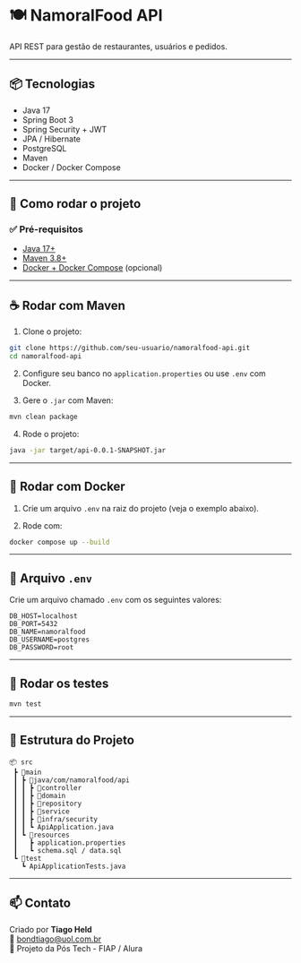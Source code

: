 # 🍽️ NamoralFood API

API REST para gestão de restaurantes, usuários e pedidos.

---

## 📦 Tecnologias

- Java 17
- Spring Boot 3
- Spring Security + JWT
- JPA / Hibernate
- PostgreSQL
- Maven
- Docker / Docker Compose

---

## 🚀 Como rodar o projeto

### ✅ Pré-requisitos

- [Java 17+](https://adoptium.net)
- [Maven 3.8+](https://maven.apache.org/download.cgi)
- [Docker + Docker Compose](https://www.docker.com/) (opcional)

---

## ☕ Rodar com Maven

1. Clone o projeto:

```bash
git clone https://github.com/seu-usuario/namoralfood-api.git
cd namoralfood-api
```

2. Configure seu banco no `application.properties` ou use `.env` com Docker.

3. Gere o `.jar` com Maven:

```bash
mvn clean package
```

4. Rode o projeto:

```bash
java -jar target/api-0.0.1-SNAPSHOT.jar
```

---

## 🐳 Rodar com Docker

1. Crie um arquivo `.env` na raiz do projeto (veja o exemplo abaixo).

2. Rode com:

```bash
docker compose up --build
```

---

## 🔐 Arquivo `.env`

Crie um arquivo chamado `.env` com os seguintes valores:

```env
DB_HOST=localhost
DB_PORT=5432
DB_NAME=namoralfood
DB_USERNAME=postgres
DB_PASSWORD=root
```

---

## 🧪 Rodar os testes

```bash
mvn test
```

---

## 📂 Estrutura do Projeto

```
📦 src
 ┣ 📂main
 ┃ ┣ 📂java/com/namoralfood/api
 ┃ ┃ ┣ 📂controller
 ┃ ┃ ┣ 📂domain
 ┃ ┃ ┣ 📂repository
 ┃ ┃ ┣ 📂service
 ┃ ┃ ┣ 📂infra/security
 ┃ ┃ ┗ ApiApplication.java
 ┃ ┗ 📂resources
 ┃   ┣ application.properties
 ┃   ┗ schema.sql / data.sql
 ┗ 📂test
   ┗ ApiApplicationTests.java
```

---

## 📫 Contato

Criado por **Tiago Held**  
📧 bondtiago@uol.com.br  
📘 Projeto da Pós Tech - FIAP / Alura
